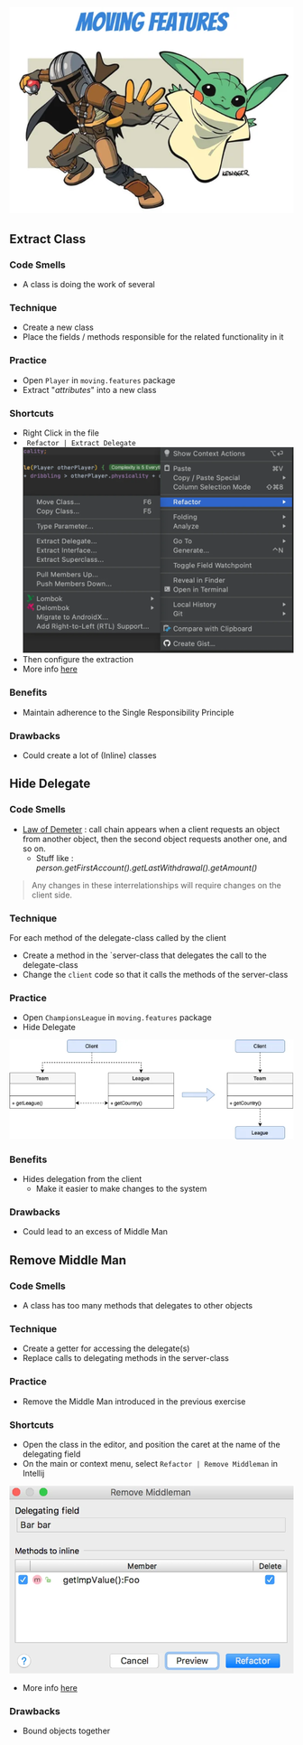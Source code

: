 ![refactoring-journey](../img/2-moving-features.webp)

## Extract Class
### Code Smells
* A class is doing the work of several

### Technique
* Create a new class
* Place the fields / methods responsible for the related functionality in it

### Practice
* Open `Player` in `moving.features` package
* Extract "*attributes*" into a new class 

### Shortcuts
* Right Click in the file
* ` Refactor | Extract Delegate`
![extract class](../img/extract-delegate.webp)
* Then configure the extraction
* More info [here](https://www.jetbrains.com/help/idea/extract-into-class-refactorings.html#extract_delegate)

### Benefits
* Maintain adherence to the Single Responsibility Principle

### Drawbacks
* Could create a lot of (Inline) classes

## Hide Delegate
### Code Smells
* [Law of Demeter](https://en.wikipedia.org/wiki/Law_of_Demeter) : call chain appears when a client requests an object from another object, then the second object requests another one, and so on. 
    * Stuff like : *person.getFirstAccount().getLastWithdrawal().getAmount()*
> Any changes in these interrelationships will require changes on the client side.

### Technique
For each method of the delegate-class called by the client
* Create a method in the `server-class that delegates the call to the delegate-class
* Change the `client` code so that it calls the methods of the server-class

### Practice
* Open `ChampionsLeague` in `moving.features` package
* Hide Delegate

![hide delegate](../img/hideDelegate.webp)

### Benefits
* Hides delegation from the client
   * Make it easier to make changes to the system

### Drawbacks
* Could lead to an excess of Middle Man

## Remove Middle Man
### Code Smells
* A class has too many methods that delegates to other objects

### Technique
* Create a getter for accessing the delegate(s)
* Replace calls to delegating methods in the server-class

### Practice
* Remove the Middle Man introduced in the previous exercise

### Shortcuts
* Open the class in the editor, and position the caret at the name of the delegating field
* On the main or context menu, select `Refactor | Remove Middleman` in Intellij

![hide delegate](../img/removeMiddleman.webp)
* More info [here](https://www.jetbrains.com/help/idea/remove-middleman.html)

### Drawbacks
* Bound objects together